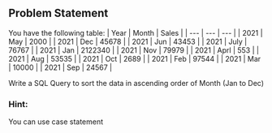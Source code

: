 ## Problem Statement
You have the following table:
| Year | Month | Sales |
| --- | --- | --- |
| 2021 | May | 2000 |
| 2021 | Dec | 45678 |
| 2021 | Jun | 43453 |
| 2021 | July | 76767 |
| 2021 | Jan | 2122340 |
| 2021 | Nov | 79979 |
| 2021 | Aprl | 553 |
| 2021 | Aug | 53535 |
| 2021 | Oct | 2689 |
| 2021 | Feb | 97544 |
| 2021 | Mar | 10000 |
| 2021 | Sep | 24567 |

Write a SQL Query to sort the data in ascending order of Month (Jan to Dec)

### Hint: 
You can use case statement
